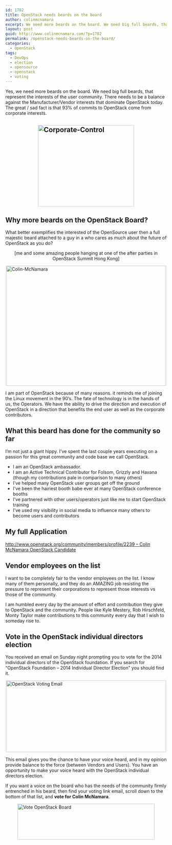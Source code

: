 ```yaml
---
id: 1782
title: OpenStack needs beards on the board
author: colinmcnamara
excerpt: We need more beards on the board. We need big full beards, that represent the interests of the user community. There needs to be a balance against the Manufacturer/Vendor interests that dominate OpenStack today. The great / sad fact is that 93% of commits to OpenStack come from corporate interests.
layout: post
guid: http://www.colinmcnamara.com/?p=1782
permalink: /openstack-needs-beards-on-the-board/
categories:
  - OpenStack
tags:
  - DevOps
  - election
  - opensource
  - openstack
  - voting
---
```

Yes, we need more beards on the board. We need big full beards, that represent the interests of the user community. There needs to be a balance against the Manufacturer/Vendor interests that dominate OpenStack today. The great / sad fact is that 93% of commits to OpenStack come from corporate interests.

## <img style="display: block; margin-left: auto; margin-right: auto;" title="Corporate-Control.png" alt="Corporate-Control" src="http://www.colinmcnamara.com/wp-content/uploads/2014/01/Corporate-Control1.png" width="300" height="254" border="0" />

## Why more beards on the OpenStack Board?

What better exemplifies the interested of the OpenSource user then a full majestic beard attached to a guy in a who cares as much about the future of OpenStack as you do?

<p style="text-align: center;">
  [me and some amazing people hanging at one of the after parties in OpenStack Summit Hong Kong]
</p>

<img style="display: block; margin-left: auto; margin-right: auto;" title="Colin-McNamara-Hongkong.png" alt="Colin-McNamara" src="http://www.colinmcnamara.com/wp-content/uploads/2014/01/Colin-McNamara-Hongkong.png" width="500" height="375" border="0" />

I am part of OpenStack because of many reasons. it reminds me of joining the Linux movement in the 90’s. The fate of technology is in the hands of us, the Operators. We have the ability to drive the direction and execution of OpenStack in a direction that benefits the end user as well as the corporate contributors.

## What this beard has done for the community so far

I’m not just a giant hippy. I’ve spent the last couple years executing on a passion for this great community and code base we call OpenStack.

  * I am an OpenStack ambassador.
  * I am an Active Technical Contributor for Folsom, Grizzly and Havana (though my contributions pale in comparison to many others)
  * I&#8217;ve helped many OpenStack user groups get off the ground
  * I&#8217;ve been the hairiest booth babe ever at many OpenStack conference booths
  * I&#8217;ve partnered with other users/operators just like me to start OpenStack training
  * I&#8217;ve used my visibility in social media to influence many others to become users and contributors

## My full Application

[http://www.openstack.org/community/members/profile/2239 &#8211; Colin McNamara OpenStack Candidate][1]

## Vendor employees on the list

I want to be completely fair to the vendor employees on the list. I know many of them personally, and they do an AMAZING job resisting the pressure to represent their corporations to represent those interests vs those of the community.

I am humbled every day by the amount of effort and contribution they give to OpenStack and the community. People like Kyle Mestery, Rob Hirschfeld, Monty Taylor make contributions to this community every day that I wish to someday rise to.

## Vote in the OpenStack individual directors election

You received an email on Sunday night prompting you to vote for the 2014 individual directors of the OpenStack foundation. If you search for “OpenStack Foundation &#8211; 2014 Individual Director Election” you should find it.

<img style="display: block; margin-left: auto; margin-right: auto;" title="voting-email.png" alt="OpenStack Voting Email" src="http://www.colinmcnamara.com/wp-content/uploads/2014/01/voting-email.png" width="500" height="224" border="0" />

This email gives you the chance to have your voice heard, and in my opinion provide balance to the force (between Vendors and Users). You have an opportunity to make your voice heard with the OpenStack individual directors election.

If you want a voice on the board who has the needs of the community firmly entrenched in his beard, then find your voting link email, scroll down to the bottom of that list, and **vote for Colin McNamara**.

<img style="display: block; margin-left: auto; margin-right: auto;" title="OpenStack-Board-Vote.png" alt="Vote OpenStack Board" src="http://www.colinmcnamara.com/wp-content/uploads/2014/01/OpenStack-Board-Vote.png" width="428" height="112" border="0" />

 [1]: http://www.openstack.org/community/members/profile/2239